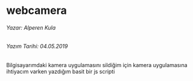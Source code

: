 # webcamera

###### Yazar: Alperen Kula
###### Yazım Tarihi: 04.05.2019

Bilgisayarımdaki kamera uygulamasını sildiğim için kamera uygulamasına ihtiyacım varken yazdığım basit bir js scripti
